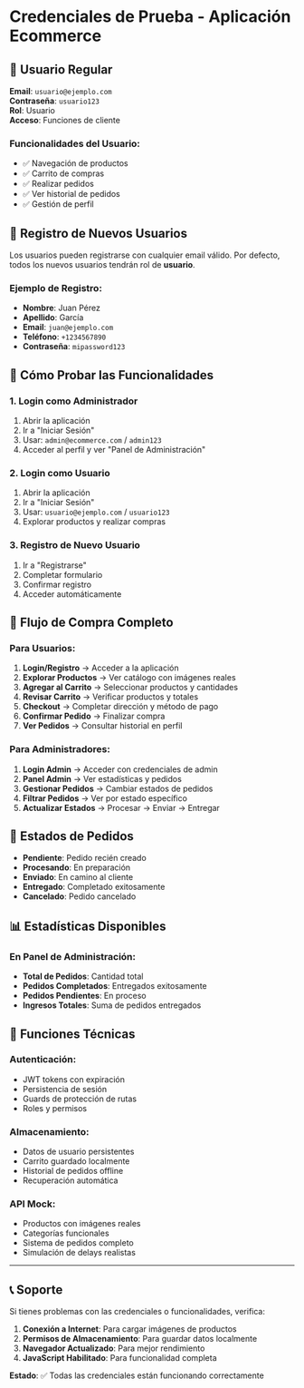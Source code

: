 # Credenciales de Prueba - Aplicación Ecommerce

## 👤 Usuario Regular

**Email**: `usuario@ejemplo.com`  
**Contraseña**: `usuario123`  
**Rol**: Usuario  
**Acceso**: Funciones de cliente

### Funcionalidades del Usuario:
- ✅ Navegación de productos
- ✅ Carrito de compras
- ✅ Realizar pedidos
- ✅ Ver historial de pedidos
- ✅ Gestión de perfil

## 🔐 Registro de Nuevos Usuarios

Los usuarios pueden registrarse con cualquier email válido. Por defecto, todos los nuevos usuarios tendrán rol de **usuario**.

### Ejemplo de Registro:
- **Nombre**: Juan Pérez
- **Apellido**: García
- **Email**: `juan@ejemplo.com`
- **Teléfono**: `+1234567890`
- **Contraseña**: `mipassword123`

## 📱 Cómo Probar las Funcionalidades

### 1. Login como Administrador
1. Abrir la aplicación
2. Ir a "Iniciar Sesión"
3. Usar: `admin@ecommerce.com` / `admin123`
4. Acceder al perfil y ver "Panel de Administración"

### 2. Login como Usuario
1. Abrir la aplicación
2. Ir a "Iniciar Sesión"
3. Usar: `usuario@ejemplo.com` / `usuario123`
4. Explorar productos y realizar compras

### 3. Registro de Nuevo Usuario
1. Ir a "Registrarse"
2. Completar formulario
3. Confirmar registro
4. Acceder automáticamente

## 🛒 Flujo de Compra Completo

### Para Usuarios:
1. **Login/Registro** → Acceder a la aplicación
2. **Explorar Productos** → Ver catálogo con imágenes reales
3. **Agregar al Carrito** → Seleccionar productos y cantidades
4. **Revisar Carrito** → Verificar productos y totales
5. **Checkout** → Completar dirección y método de pago
6. **Confirmar Pedido** → Finalizar compra
7. **Ver Pedidos** → Consultar historial en perfil

### Para Administradores:
1. **Login Admin** → Acceder con credenciales de admin
2. **Panel Admin** → Ver estadísticas y pedidos
3. **Gestionar Pedidos** → Cambiar estados de pedidos
4. **Filtrar Pedidos** → Ver por estado específico
5. **Actualizar Estados** → Procesar → Enviar → Entregar

## 🎯 Estados de Pedidos

- **Pendiente**: Pedido recién creado
- **Procesando**: En preparación
- **Enviado**: En camino al cliente
- **Entregado**: Completado exitosamente
- **Cancelado**: Pedido cancelado

## 📊 Estadísticas Disponibles

### En Panel de Administración:
- **Total de Pedidos**: Cantidad total
- **Pedidos Completados**: Entregados exitosamente
- **Pedidos Pendientes**: En proceso
- **Ingresos Totales**: Suma de pedidos entregados

## 🔧 Funciones Técnicas

### Autenticación:
- JWT tokens con expiración
- Persistencia de sesión
- Guards de protección de rutas
- Roles y permisos

### Almacenamiento:
- Datos de usuario persistentes
- Carrito guardado localmente
- Historial de pedidos offline
- Recuperación automática

### API Mock:
- Productos con imágenes reales
- Categorías funcionales
- Sistema de pedidos completo
- Simulación de delays realistas

---

## 📞 Soporte

Si tienes problemas con las credenciales o funcionalidades, verifica:

1. **Conexión a Internet**: Para cargar imágenes de productos
2. **Permisos de Almacenamiento**: Para guardar datos localmente
3. **Navegador Actualizado**: Para mejor rendimiento
4. **JavaScript Habilitado**: Para funcionalidad completa

**Estado**: ✅ Todas las credenciales están funcionando correctamente


